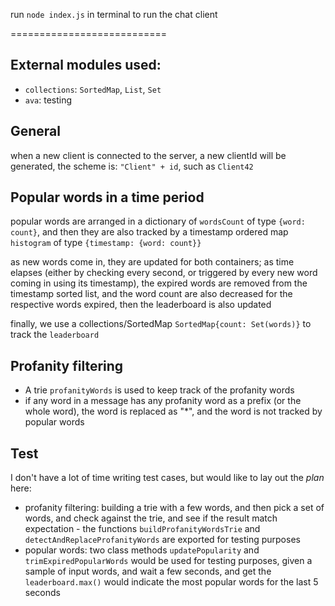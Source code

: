 run `node index.js` in terminal to run the chat client

===========================

## External modules used:
- `collections`: `SortedMap`, `List`, `Set`
- `ava`: testing

## General
when a new client is connected to the server, a new clientId will be generated, the scheme is: `"Client" + id`, such as `Client42`

## Popular words in a time period
popular words are arranged in a dictionary of `wordsCount` of type `{word: count}`, and then they are also tracked by a timestamp ordered map `histogram` of type `{timestamp: {word: count}}`

as new words come in, they are updated for both containers; as time elapses (either by checking every second, or triggered by every new word coming in using its timestamp), the expired words are removed from the timestamp sorted list, and the word count are also decreased for the respective words expired, then the leaderboard is also updated

finally, we use a collections/SortedMap `SortedMap{count: Set(words)}` to track the `leaderboard`

## Profanity filtering

- A trie `profanityWords` is used to keep track of the profanity words
- if any word in a message has any profanity word as a prefix (or the whole word), the word is replaced as "*", and the word is not tracked by popular words

## Test

I don't have a lot of time writing test cases, but would like to lay out the _plan_ here:
- profanity filtering: building a trie with a few words, and then pick a set of words, and check against the trie, and see if the result match expectation - the functions `buildProfanityWordsTrie` and `detectAndReplaceProfanityWords` are exported for testing purposes
- popular words: two class methods `updatePopularity` and `trimExpiredPopularWords` would be used for testing purposes, given a sample of input words, and wait a few seconds, and get the `leaderboard.max()` would indicate the most popular words for the last 5 seconds